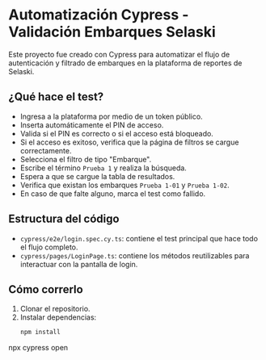 # Automatización Cypress - Validación Embarques Selaski

Este proyecto fue creado con Cypress para automatizar el flujo de autenticación y filtrado de embarques en la plataforma de reportes de Selaski.

## ¿Qué hace el test?

- Ingresa a la plataforma por medio de un token público.
- Inserta automáticamente el PIN de acceso.
- Valida si el PIN es correcto o si el acceso está bloqueado.
- Si el acceso es exitoso, verifica que la página de filtros se cargue correctamente.
- Selecciona el filtro de tipo "Embarque".
- Escribe el término `Prueba 1` y realiza la búsqueda.
- Espera a que se cargue la tabla de resultados.
- Verifica que existan los embarques `Prueba 1-01` y `Prueba 1-02`.
- En caso de que falte alguno, marca el test como fallido.

## Estructura del código

- `cypress/e2e/login.spec.cy.ts`: contiene el test principal que hace todo el flujo completo.
- `cypress/pages/LoginPage.ts`: contiene los métodos reutilizables para interactuar con la pantalla de login.

## Cómo correrlo

1. Clonar el repositorio.
2. Instalar dependencias:
   ```bash
   npm install
   
npx cypress open
